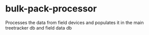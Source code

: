 # bulk-pack-processor
Processes the data from field devices and populates it in the main treetracker db and field data db
